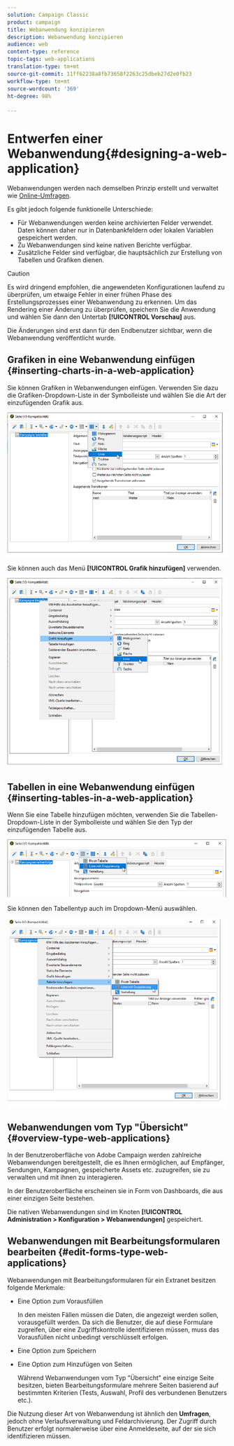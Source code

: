 ```yaml
---
solution: Campaign Classic
product: campaign
title: Webanwendung konzipieren
description: Webanwendung konzipieren
audience: web
content-type: reference
topic-tags: web-applications
translation-type: tm+mt
source-git-commit: 11ff62238a8fb73658f2263c25dbeb27d2e0fb23
workflow-type: tm+mt
source-wordcount: '369'
ht-degree: 98%

---
```



# Entwerfen einer Webanwendung{#designing-a-web-application}

Webanwendungen werden nach demselben Prinzip erstellt und verwaltet wie [Online-Umfragen](../../web/using/about-surveys.md).

Es gibt jedoch folgende funktionelle Unterschiede:

* Für Webanwendungen werden keine archivierten Felder verwendet. Daten können daher nur in Datenbankfeldern oder lokalen Variablen gespeichert werden.
* Zu Webanwendungen sind keine nativen Berichte verfügbar.
* Zusätzliche Felder sind verfügbar, die hauptsächlich zur Erstellung von Tabellen und Grafiken dienen.

>[!CAUTION]
>
>Es wird dringend empfohlen, die angewendeten Konfigurationen laufend zu überprüfen, um etwaige Fehler in einer frühen Phase des Erstellungsprozesses einer Webanwendung zu erkennen. Um das Rendering einer Änderung zu überprüfen, speichern Sie die Anwendung und wählen Sie dann den Untertab **[!UICONTROL Vorschau]** aus.
>
>Die Änderungen sind erst dann für den Endbenutzer sichtbar, wenn die Webanwendung veröffentlicht wurde.

## Grafiken in eine Webanwendung einfügen {#inserting-charts-in-a-web-application}

Sie können Grafiken in Webanwendungen einfügen. Verwenden Sie dazu die Grafiken-Dropdown-Liste in der Symbolleiste und wählen Sie die Art der einzufügenden Grafik aus.

![](assets/s_ncs_admin_webapps_bar_graph.png)

Sie können auch das Menü **[!UICONTROL Grafik hinzufügen]** verwenden.

![](assets/s_ncs_admin_webapps_graph.png)

## Tabellen in eine Webanwendung einfügen {#inserting-tables-in-a-web-application}

Wenn Sie eine Tabelle hinzufügen möchten, verwenden Sie die Tabellen-Dropdown-Liste in der Symbolleiste und wählen Sie den Typ der einzufügenden Tabelle aus.

![](assets/s_ncs_admin_webapps_bar_table.png)

Sie können den Tabellentyp auch im Dropdown-Menü auswählen.

![](assets/s_ncs_admin_webapps_table.png)

## Webanwendungen vom Typ &quot;Übersicht&quot;{#overview-type-web-applications}

In der Benutzeroberfläche von Adobe Campaign werden zahlreiche Webanwendungen bereitgestellt, die es Ihnen ermöglichen, auf Empfänger, Sendungen, Kampagnen, gespeicherte Assets etc. zuzugreifen, sie zu verwalten und mit ihnen zu interagieren.

In der Benutzeroberfläche erscheinen sie in Form von Dashboards, die aus einer einzigen Seite bestehen.

Die nativen Webanwendungen sind im Knoten **[!UICONTROL Administration > Konfiguration > Webanwendungen]** gespeichert.

## Webanwendungen mit Bearbeitungsformularen bearbeiten {#edit-forms-type-web-applications}

Webanwendungen mit Bearbeitungsformularen für ein Extranet besitzen folgende Merkmale:

* Eine Option zum Vorausfüllen

   In den meisten Fällen müssen die Daten, die angezeigt werden sollen, vorausgefüllt werden. Da sich die Benutzer, die auf diese Formulare zugreifen, über eine Zugriffskontrolle identifizieren müssen, muss das Vorausfüllen nicht unbedingt verschlüsselt erfolgen.

* Eine Option zum Speichern
* Eine Option zum Hinzufügen von Seiten

   Während Webanwendungen vom Typ &quot;Übersicht&quot; eine einzige Seite besitzen, bieten Bearbeitungsformulare mehrere Seiten basierend auf bestimmten Kriterien (Tests, Auswahl, Profil des verbundenen Benutzers etc.).

Die Nutzung dieser Art von Webanwendung ist ähnlich den **Umfragen**, jedoch ohne Verlaufsverwaltung und Feldarchivierung. Der Zugriff durch Benutzer erfolgt normalerweise über eine Anmeldeseite, auf der sie sich identifizieren müssen.
